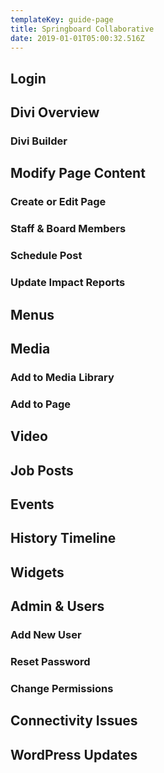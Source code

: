 ```yaml
---
templateKey: guide-page
title: Springboard Collaborative
date: 2019-01-01T05:00:32.516Z
---
```

## Login
## Divi Overview
### Divi Builder
## Modify Page Content
### Create or Edit Page
### Staff & Board Members
### Schedule Post
### Update Impact Reports
## Menus
## Media
### Add to Media Library
### Add to Page
## Video
## Job Posts
## Events
## History Timeline
## Widgets
## Admin & Users
### Add New User
### Reset Password
### Change Permissions
## Connectivity Issues
## WordPress Updates
